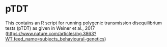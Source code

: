 # pTDT

This contains an R script for running polygenic transmission disequilibrium tests (pTDT) as given in Weiner et al., 2017 (https://www.nature.com/articles/ng.3863?WT.feed_name=subjects_behavioural-genetics)
